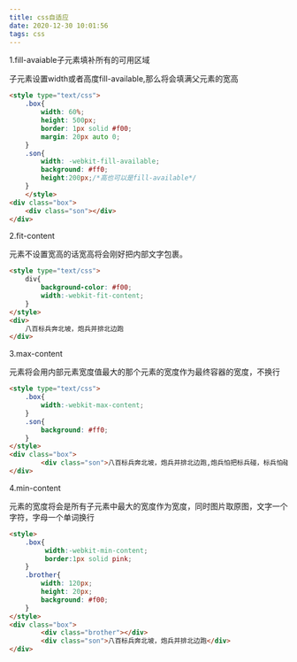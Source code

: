 ```yaml
---
title: css自适应
date: 2020-12-30 10:01:56
tags: css
---
```


1.fill-avaiable子元素填补所有的可用区域

子元素设置width或者高度fill-available,那么将会填满父元素的宽高

```html
<style type="text/css">
    .box{
        width: 60%;
        height: 500px;
        border: 1px solid #f00;
        margin: 20px auto 0;
    }
    .son{
        width: -webkit-fill-available;
        background: #ff0;
        height:200px;/*高也可以是fill-available*/
    }
    </style>
<div class="box">
    <div class="son"></div>
</div>
```

2.fit-content

元素不设置宽高的话宽高将会刚好把内部文字包裹。

```html
<style type="text/css">
    div{
        background-color: #f00;
        width:-webkit-fit-content;
    }
</style>
<div>
    八百标兵奔北坡，炮兵并排北边跑
</div>
```

3.max-content

元素将会用内部元素宽度值最大的那个元素的宽度作为最终容器的宽度，不换行

```html
<style type="text/css">
    .box{
        width:-webkit-max-content;
    }
    .son{
        background: #ff0;
    }
</style>
<div class="box">
        <div class="son">八百标兵奔北坡，炮兵并排北边跑,炮兵怕把标兵碰，标兵怕碰炮兵炮。八百标兵奔北坡，炮兵并排北边跑,炮兵怕把标兵碰，标兵怕碰炮兵炮八百标兵奔北坡，炮兵并排北边跑,炮兵怕把标兵碰，标兵怕碰炮兵炮八百标兵奔北坡，炮兵并排北边跑,炮兵怕把标兵碰，标兵怕碰炮兵炮八百标兵奔北坡，炮兵并排北边跑,炮兵怕把标兵碰，标兵怕碰炮兵炮。八百标兵奔北坡，炮兵并排北边跑,炮兵怕把标兵碰，标兵怕碰炮兵炮。</div>
</div>
```

4.min-content

元素的宽度将会是所有子元素中最大的宽度作为宽度，同时图片取原图，文字一个字符，字母一个单词换行

```html
<style>
    .box{
         width:-webkit-min-content;
         border:1px solid pink;
    }
    .brother{
        width: 120px;
        height: 20px;
        background: #f00;
    }
</style>
<div class="box">
        <div class="brother"></div>
        <div class="son">八百标兵奔北坡，炮兵并排北边跑</div>
</div>
```

